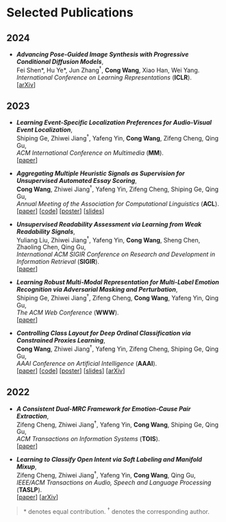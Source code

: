 # Selected Publications

## 2024

- ***Advancing Pose-Guided Image Synthesis with Progressive Conditional Diffusion Models***,  
Fei Shen\*, Hu Ye\*, Jun Zhang<sup>†</sup>, **Cong Wang**, Xiao Han, Wei Yang.   
*International Conference on Learning Representations* (**ICLR**).  
[[arXiv](https://doi.org/10.48550/arXiv.2310.06313)]

## 2023

- ***Learning Event-Specific Localization Preferences for Audio-Visual Event Localization***,  
Shiping Ge, Zhiwei Jiang<sup>†</sup>, Yafeng Yin, **Cong Wang**, Zifeng Cheng, Qing Gu,  
*ACM International Conference on Multimedia* (**MM**).  
[[paper](https://doi.org/10.1145/3581783.3612506)]

- ***Aggregating Multiple Heuristic Signals as Supervision for Unsupervised Automated Essay Scoring***,  
**Cong Wang**, Zhiwei Jiang<sup>†</sup>, Yafeng Yin, Zifeng Cheng, Shiping Ge, Qing Gu,  
*Annual Meeting of the Association for Computational Linguistics* (**ACL**).  
[[paper](https://aclanthology.org/2023.acl-long.782/)]
[[code](https://github.com/tenvence/ulra)]
[[poster](../files/ulra-poster.pdf)]
[[slides](../files/ulra-slides.pdf)]

- ***Unsupervised Readability Assessment via Learning from Weak Readability Signals***,  
Yuliang Liu, Zhiwei Jiang<sup>†</sup>, Yafeng Yin, **Cong Wang**, Sheng Chen, Zhaoling Chen, Qing Gu,  
*International ACM SIGIR Conference on Research and Development in Information Retrieval* (**SIGIR**).  
[[paper](https://dl.acm.org/doi/10.1145/3539618.3591695)]

- ***Learning Robust Multi-Modal Representation for Multi-Label Emotion Recognition via Adversarial Masking and Perturbation***,  
Shiping Ge, Zhiwei Jiang<sup>†</sup>, Zifeng Cheng, **Cong Wang**, Yafeng Yin, Qing Gu,  
*The ACM Web Conference* (**WWW**).  
[[paper](https://doi.org/10.1145/3543507.3583258)]

- ***Controlling Class Layout for Deep Ordinal Classification via Constrained Proxies Learning***,  
**Cong Wang**, Zhiwei Jiang<sup>†</sup>, Yafeng Yin, Zifeng Cheng, Shiping Ge, Qing Gu,  
*AAAI Conference on Artificial Intelligence* (**AAAI**).  
[[paper](https://doi.org/10.1609/aaai.v37i2.25345)]
[[code](https://github.com/tenvence/cpl)]
[[poster](../files/cpl-poster.pdf)]
[[slides](../files/cpl-slides.pdf)]
[[arXiv](https://doi.org/10.48550/arXiv.2303.00396)]

## 2022

- ***A Consistent Dual-MRC Framework for Emotion-Cause Pair Extraction***,  
Zifeng Cheng, Zhiwei Jiang<sup>†</sup>, Yafeng Yin, **Cong Wang**, Shiping Ge, Qing Gu,  
*ACM Transactions on Information Systems* (**TOIS**).  
[[paper](https://doi.org/10.1145/3558548)]

- ***Learning to Classify Open Intent via Soft Labeling and Manifold Mixup***,  
Zifeng Cheng, Zhiwei Jiang<sup>†</sup>, Yafeng Yin, **Cong Wang**, Qing Gu,  
*IEEE/ACM Transactions on Audio, Speech and Language Processing* (**TASLP**).  
[[paper](https://doi.org/10.1109/TASLP.2022.3145308)]
[[arXiv](https://doi.org/10.48550/arXiv.2204.07804)]

<!-- - ***Siamese Adversarial Network for Image Classification of Heavy Mineral Grains***,  
Huizhen Hao, Zhiwei Jiang<sup>†</sup>, Shiping Ge, **Cong Wang**, Qing Gu,  
*Computers & Geosciences*.  
[[paper](https://doi.org/10.1016/j.cageo.2021.105016)]

## 2021

- ***SiamFuseNet: A Pseudo-Siamese Network for Detritus Detection from Polarized Microscopic Images of River Sands***,  
**Cong Wang**, Shiping Ge, Zhiwei Jiang, Huizhen Hao, Qing Gu<sup>†</sup>,  
*Computers & Geosciences*.  
[[paper](https://doi.org/10.1016/j.cageo.2021.104912)]
[[code](https://github.com/tenvence/sfn)]

- ***Dual-Input Attention Network for Automatic Identification of Detritus from River Sands***,  
Shiping Ge, **Cong Wang**, Zhiwei Jiang, Huizhen Hao, Qing Gu<sup>†</sup>,  
*Computers & Geosciences*.  
[[paper](https://doi.org/10.1016/j.cageo.2021.104735)] -->

> \* denotes equal contribution. <sup>†</sup> denotes the corresponding author. 